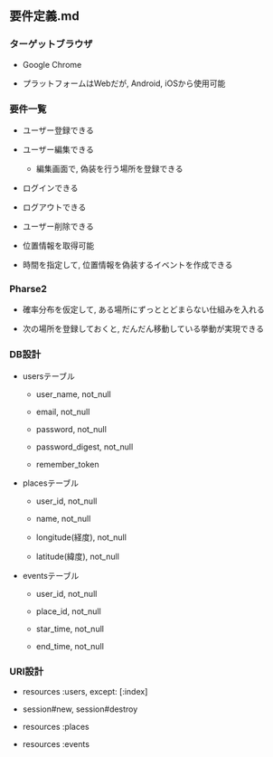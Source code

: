 ## 要件定義.md

### ターゲットブラウザ

  * Google Chrome

  * プラットフォームはWebだが, Android, iOSから使用可能



### 要件一覧

* ユーザー登録できる

* ユーザー編集できる

  * 編集画面で, 偽装を行う場所を登録できる


* ログインできる

* ログアウトできる

* ユーザー削除できる

* 位置情報を取得可能

* 時間を指定して, 位置情報を偽装するイベントを作成できる



### Pharse2

* 確率分布を仮定して, ある場所にずっととどまらない仕組みを入れる

* 次の場所を登録しておくと, だんだん移動している挙動が実現できる



### DB設計

* usersテーブル

  * user_name, not_null

  * email, not_null

  * password, not_null

  * password_digest, not_null

  * remember_token


* placesテーブル

  * user_id, not_null

  * name, not_null

  * longitude(経度), not_null

  * latitude(緯度), not_null


* eventsテーブル

  * user_id, not_null

  * place_id, not_null

  * star_time, not_null

  * end_time, not_null



### URI設計

* resources :users, except: [:index]

* session#new, session#destroy

* resources :places

* resources :events

